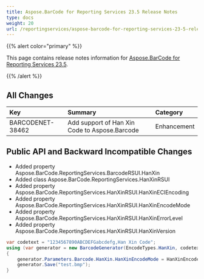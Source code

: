 ```yaml
---
title: Aspose.BarCode for Reporting Services 23.5 Release Notes
type: docs
weight: 20
url: /reportingservices/aspose-barcode-for-reporting-services-23-5-release-notes/
---
```


{{% alert color="primary" %}} 

This page contains release notes information for [Aspose.BarCode for Reporting Services 23.5](https://downloads.aspose.com/barcode/reportingservices/new-releases/aspose.barcode-for-reporting-services-23.5/).

{{% /alert %}} 
## **All Changes**

|**Key**|**Summary**|**Category**|
| :- | :- | :- |
|BARCODENET-38462|Add support of Han Xin Code to Aspose.Barcode|Enhancement|

## **Public API and Backward Incompatible Changes**

- Added property Aspose.BarCode.ReportingServices.BarcodeRSUI.HanXin
- Added class Aspose.BarCode.ReportingServices.HanXinRSUI
- Added property Aspose.BarCode.ReportingServices.HanXinRSUI.HanXinECIEncoding
- Added property Aspose.BarCode.ReportingServices.HanXinRSUI.HanXinEncodeMode
- Added property Aspose.BarCode.ReportingServices.HanXinRSUI.HanXinErrorLevel
- Added property Aspose.BarCode.ReportingServices.HanXinRSUI.HanXinVersion		

```cs
var codetext = "1234567890ABCDEFGabcdefg,Han Xin Code";
using (var generator = new BarcodeGenerator(EncodeTypes.HanXin, codetext))
{
    generator.Parameters.Barcode.HanXin.HanXinEncodeMode = HanXinEncodeMode.Auto;
    generator.Save("test.bmp");
}
```
